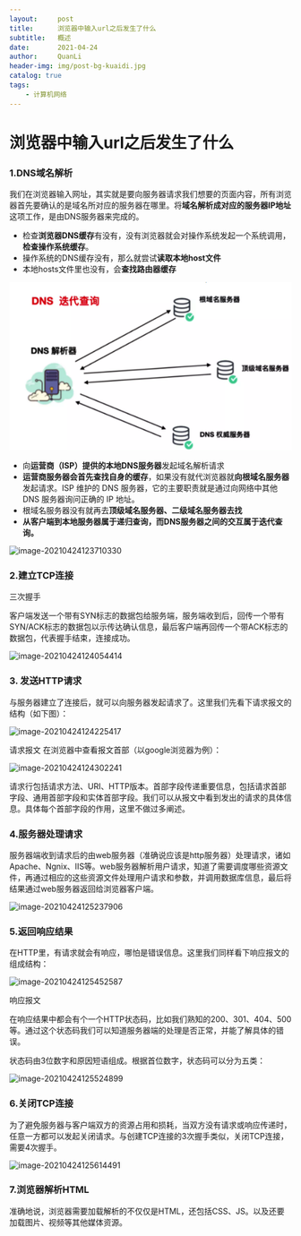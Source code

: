 ```yaml
---
layout:     post
title:      浏览器中输入url之后发生了什么
subtitle:   概述
date:       2021-04-24
author:     QuanLi
header-img: img/post-bg-kuaidi.jpg
catalog: true
tags:
    - 计算机网络
---
```


# 浏览器中输入url之后发生了什么

### 1.DNS域名解析

​	我们在浏览器输入网址，其实就是要向服务器请求我们想要的页面内容，所有浏览器首先要确认的是域名所对应的服务器在哪里。将**域名解析成对应的服务器IP地址**这项工作，是由DNS服务器来完成的。

- 检查**浏览器DNS缓存**有没有，没有浏览器就会对操作系统发起一个系统调用，**检查操作系统缓存**。
- 操作系统的DNS缓存没有，那么就尝试**读取本地host文件**
- 本地hosts文件里也没有，会**查找路由器缓存**

![image-20210427230853410](2021-04-24-浏览器中输入url之后发生了什么.assets/image-20210427230853410.png)

- 向**运营商（ISP）提供的本地DNS服务器**发起域名解析请求
- **运营商服务器会首先查找自身的缓存**，如果没有就代浏览器就**向根域名服务器**发起请求。ISP 维护的 DNS 服务器，它的主要职责就是通过向网络中其他 DNS 服务器询问正确的 IP 地址。
- 根域名服务器没有就再去**顶级域名服务器、二级域名服务器去找**
- **从客户端到本地服务器属于递归查询，而DNS服务器之间的交互属于迭代查询。**

![image-20210424123710330](D:\MyConfiguration\li2.quan\AppData\Roaming\Typora\typora-user-images\image-20210424123710330.png)

### 2.建立TCP连接

三次握手

客户端发送一个带有SYN标志的数据包给服务端，服务端收到后，回传一个带有SYN/ACK标志的数据包以示传达确认信息，最后客户端再回传一个带ACK标志的数据包，代表握手结束，连接成功。

![image-20210424124054414](D:\MyConfiguration\li2.quan\AppData\Roaming\Typora\typora-user-images\image-20210424124054414.png)

### 3. 发送HTTP请求

与服务器建立了连接后，就可以向服务器发起请求了。这里我们先看下请求报文的结构（如下图）：

![image-20210424124225417](D:\MyConfiguration\li2.quan\AppData\Roaming\Typora\typora-user-images\image-20210424124225417.png)

请求报文
在浏览器中查看报文首部（以google浏览器为例）：

![image-20210424124302241](D:\MyConfiguration\li2.quan\AppData\Roaming\Typora\typora-user-images\image-20210424124302241.png)

请求行包括请求方法、URI、HTTP版本。首部字段传递重要信息，包括请求首部字段、通用首部字段和实体首部字段。我们可以从报文中看到发出的请求的具体信息。具体每个首部字段的作用，这里不做过多阐述。

### 4.服务器处理请求

服务器端收到请求后的由web服务器（准确说应该是http服务器）处理请求，诸如Apache、Ngnix、IIS等。web服务器解析用户请求，知道了需要调度哪些资源文件，再通过相应的这些资源文件处理用户请求和参数，并调用数据库信息，最后将结果通过web服务器返回给浏览器客户端。

![image-20210424125237906](D:\MyConfiguration\li2.quan\AppData\Roaming\Typora\typora-user-images\image-20210424125237906.png)

### 5.返回响应结果

在HTTP里，有请求就会有响应，哪怕是错误信息。这里我们同样看下响应报文的组成结构：

![image-20210424125452587](D:\MyConfiguration\li2.quan\AppData\Roaming\Typora\typora-user-images\image-20210424125452587.png)

响应报文

在响应结果中都会有个一个HTTP状态码，比如我们熟知的200、301、404、500等。通过这个状态码我们可以知道服务器端的处理是否正常，并能了解具体的错误。

状态码由3位数字和原因短语组成。根据首位数字，状态码可以分为五类：

![image-20210424125524899](D:\MyConfiguration\li2.quan\AppData\Roaming\Typora\typora-user-images\image-20210424125524899.png)

### 6.关闭TCP连接

为了避免服务器与客户端双方的资源占用和损耗，当双方没有请求或响应传递时，任意一方都可以发起关闭请求。与创建TCP连接的3次握手类似，关闭TCP连接，需要4次握手。

![image-20210424125614491](D:\MyConfiguration\li2.quan\AppData\Roaming\Typora\typora-user-images\image-20210424125614491.png)

### 7.浏览器解析HTML

准确地说，浏览器需要加载解析的不仅仅是HTML，还包括CSS、JS。以及还要加载图片、视频等其他媒体资源。
